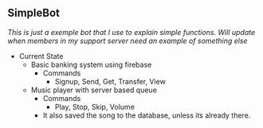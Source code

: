 ## SimpleBot
*This is just a exemple bot that I use to explain simple functions.*
*Will update when members in my support server need an example of something else*
* Current State
    * Basic banking system using firebase
        * Commands
        	* Signup, Send, Get, Transfer, View
    * Music player with server based queue
        * Commands
    	    * Play, Stop, Skip, Volume
        * It also saved the song to the database, unless
          its already there.

